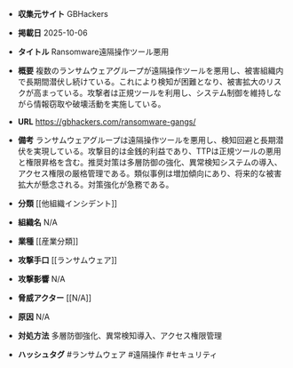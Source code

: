 - **収集元サイト**
GBHackers

- **掲載日**
2025-10-06

- **タイトル**
Ransomware遠隔操作ツール悪用

- **概要**
複数のランサムウェアグループが遠隔操作ツールを悪用し、被害組織内で長期間潜伏し続けている。これにより検知が困難となり、被害拡大のリスクが高まっている。攻撃者は正規ツールを利用し、システム制御を維持しながら情報窃取や破壊活動を実施している。

- **URL**
https://gbhackers.com/ransomware-gangs/

- **備考**
ランサムウェアグループは遠隔操作ツールを悪用し、検知回避と長期潜伏を実現している。攻撃目的は金銭的利益であり、TTPは正規ツールの悪用と権限昇格を含む。推奨対策は多層防御の強化、異常検知システムの導入、アクセス権限の厳格管理である。類似事例は増加傾向にあり、将来的な被害拡大が懸念される。対策強化が急務である。

- **分類**
[[他組織インシデント]]

- **組織名**
N/A

- **業種**
[[産業分類]]

- **攻撃手口**
[[ランサムウェア]]

- **攻撃影響**
N/A

- **脅威アクター**
[[N/A]]

- **原因**
N/A

- **対処方法**
多層防御強化、異常検知導入、アクセス権限管理

- **ハッシュタグ**
#ランサムウェア #遠隔操作 #セキュリティ
